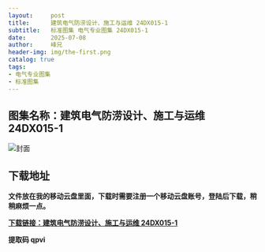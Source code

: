 ```yaml
---
layout:     post
title:      建筑电气防涝设计、施工与运维 24DX015-1
subtitle:   标准图集 电气专业图集 24DX015-1
date:       2025-07-08
author:     峰兄
header-img: img/the-first.png
catalog: true
tags:
- 电气专业图集
- 标准图集
---
```

## 图集名称：建筑电气防涝设计、施工与运维 24DX015-1
![封面](https://pic1.imgdb.cn/item/686dbd2e58cb8da5c897b407.jpg)


## 下载地址 ##
**文件放在我的移动云盘里面，下载时需要注册一个移动云盘账号，登陆后下载，稍稍麻烦一点。**  
  
[**下载链接：建筑电气防涝设计、施工与运维 24DX015-1**](https://caiyun.139.com/w/i/2oxwBsTTKjsz8)


**提取码 qpvi**

